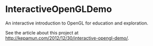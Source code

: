 InteractiveOpenGLDemo
=====================

An interactive introduction to OpenGL for education and exploration.


See the article about this project at http://kepamun.com/2012/12/30/interactive-opengl-demo/.
